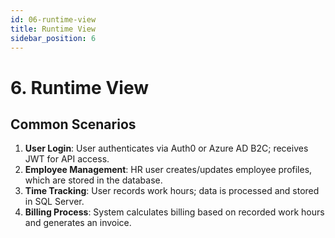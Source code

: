 ```yaml
---
id: 06-runtime-view
title: Runtime View
sidebar_position: 6
---
```


# 6. Runtime View

## Common Scenarios

1. **User Login**: User authenticates via Auth0 or Azure AD B2C; receives JWT for API access.
2. **Employee Management**: HR user creates/updates employee profiles, which are stored in the database.
3. **Time Tracking**: User records work hours; data is processed and stored in SQL Server.
4. **Billing Process**: System calculates billing based on recorded work hours and generates an invoice.
